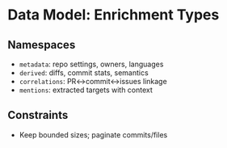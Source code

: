 # Data Model: Enrichment Types

## Namespaces
- `metadata`: repo settings, owners, languages
- `derived`: diffs, commit stats, semantics
- `correlations`: PR<->commit<->issues linkage
- `mentions`: extracted targets with context

## Constraints
- Keep bounded sizes; paginate commits/files

